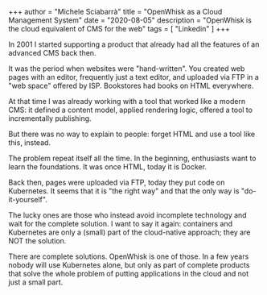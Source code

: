 +++
author = "Michele Sciabarrà"
title = "OpenWhisk as a Cloud Management System"
date = "2020-08-05"
description = "OpenWhisk is the cloud equivalent of CMS for the web"
tags = [ "Linkedin" ]
+++

In 2001 I started supporting a product that already had all the features of an advanced CMS back then.

It was the period when websites were "hand-written". You created web pages  with an editor, frequently just a text editor, and uploaded via FTP in a "web space" offered by ISP.  Bookstores had books on HTML everywhere.

At that time I was already working with a tool that worked like a modern CMS: it defined a content model, applied rendering logic, offered a tool to incrementally publishing. 

But there was no way to explain to people: forget HTML and use a tool like this, instead.

The problem repeat itself all the time. In the beginning, enthusiasts want to learn the foundations. It was once HTML, today it is Docker. 

Back then, pages were uploaded via FTP, today they put code on Kubernetes. It seems that it is "the right way" and that the only way is "do-it-yourself".

The lucky ones are those who instead avoid incomplete technology and wait for the complete  solution. I want to say it again:  containers and Kubernetes are only a (small) part of the cloud-native approach; they are NOT the solution.

There are complete solutions. OpenWhisk is one of those.  In a few years nobody will use Kubernetes alone, but only as part of complete products that solve the whole problem of putting applications in the cloud and not just a small part.


<!--stackedit_data:
eyJoaXN0b3J5IjpbMzA0Njg2MDc3XX0=
-->